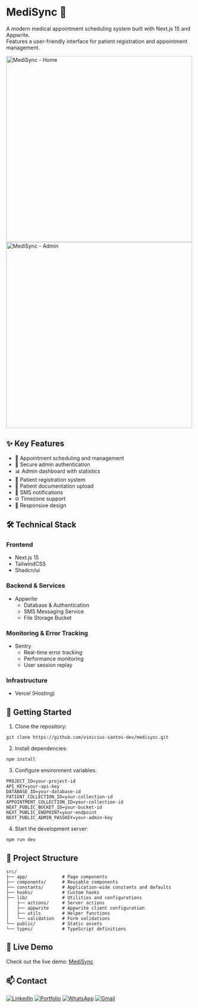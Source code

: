 # MediSync 🏥

A modern medical appointment scheduling system built with Next.js 15 and Appwrite. <br />
Features a user-friendly interface for patient registration and appointment management.

<img src="https://github.com/user-attachments/assets/1b4f110a-a6a2-4c5d-8ecd-194436b77150" alt="MediSync - Home" width="500">
<img src="https://github.com/user-attachments/assets/f725669c-63fd-4a40-bbf3-d680f4e3f29f" alt="MediSync - Admin" width="500">

## ✨ Key Features

- 📅 Appointment scheduling and management
- 🔐 Secure admin authentication
- 📊 Admin dashboard with statistics
- 👥 Patient registration system
- 📄 Patient documentation upload
- 📨 SMS notifications
- 🌐 Timezone support
- 📱 Responsive design

## 🛠️ Technical Stack

### Frontend
- Next.js 15
- TailwindCSS
- Shadcn/ui

### Backend & Services
- Appwrite
  - Database & Authentication
  - SMS Messaging Service
  - File Storage Bucket

### Monitoring & Error Tracking
- Sentry
  - Real-time error tracking
  - Performance monitoring
  - User session replay

### Infrastructure
- Vercel (Hosting)

## 🚀 Getting Started

1. Clone the repository:

```
git clone https://github.com/vinicius-santos-dev/medisync.git
```

2. Install dependencies:

```
npm install
```

3. Configure environment variables:

```
PROJECT_ID=your-project-id
API_KEY=your-api-key
DATABASE_ID=your-database-id
PATIENT_COLLECTION_ID=your-collection-id
APPOINTMENT_COLLECTION_ID=your-collection-id
NEXT_PUBLIC_BUCKET_ID=your-bucket-id
NEXT_PUBLIC_ENDPOINT=your-endpoint
NEXT_PUBLIC_ADMIN_PASSKEY=your-admin-key
```

4. Start the development server:

```
npm run dev
```

## 🎯 Project Structure
```
src/
├── app/             # Page components
├── components/      # Reusable components
├── constants/       # Application-wide constants and defaults
├── hooks/           # Custom hooks
├── lib/             # Utilities and configurations
│   ├── actions/     # Server actions
│   ├── appwrite     # Appwrite client configuration
│   ├── utils        # Helper functions
│   └── validation   # Form validations
└── public/          # Static assets 
└── types/           # TypeScript definitions
```

## 🔗 Live Demo

Check out the live demo: [MediSync](https://viniciusdev-medisync.vercel.app)

## 📫 Contact

[![LinkedIn](https://img.shields.io/badge/LinkedIn-0077B5?style=for-the-badge&logo=linkedin&logoColor=white)](https://www.linkedin.com/in/vinicius-santos-dev)
[![Portfolio](https://img.shields.io/badge/Portfolio-470FA3?style=for-the-badge&logo=About.me&logoColor=white)](https://www.viniciussantos.dev)
[![WhatsApp](https://img.shields.io/badge/WhatsApp-25D366?style=for-the-badge&logo=whatsapp&logoColor=white)](https://api.whatsapp.com/send?phone=5511984375850)
[![Gmail](https://img.shields.io/badge/Gmail-D14836?style=for-the-badge&logo=gmail&logoColor=white)](mailto:vinicius.ssantos.dev@gmail.com)